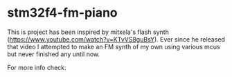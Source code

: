 # stm32f4-fm-piano
This is project has been inspired by mitxela's flash synth
(https://www.youtube.com/watch?v=KTvVS8guBsY). Ever since he released that
video I attempted to make an FM synth of my own using various mcus but never
finished any until now.

For more info check: 
